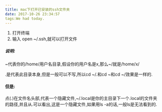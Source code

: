 ```yaml
---
title: mac下打开已安装的ssh文件夹
date: 2017-10-26 23:34:57
tags:We had today.
---
```

1. 打开终端
2. 输入 open ~/.ssh,就可以打开文件

##### 说明:

~代表你的/home/用户名目录,假设你的用户名是x,那么~/就是/home/x/

.是代表此目录本身,但是一般可以不写,所以cd ~/.和cd ~和cd ~/效果是一样的.

#### 但是:
点(.)在文件名头部,代表一个隐藏文件,~/.local是你的主目录下一个.local的文件夹的路径,并且从.可以看出,这是一个隐藏文件,如果用ls -a的话,一般ls是无法看到的.